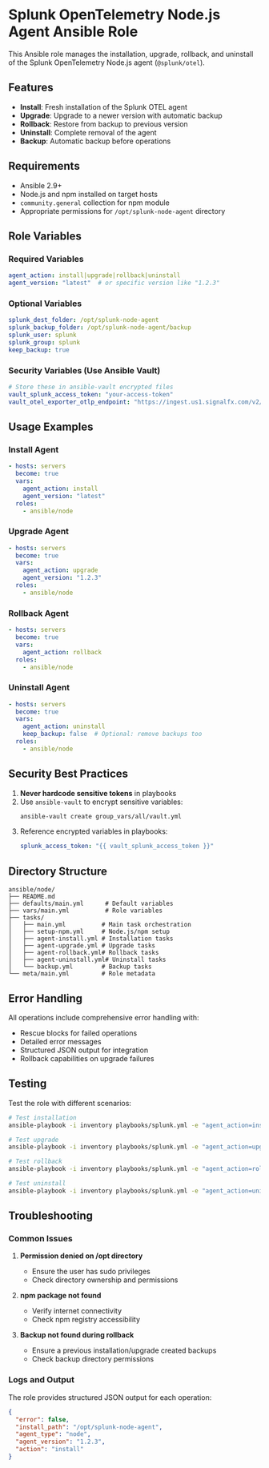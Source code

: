 # Splunk OpenTelemetry Node.js Agent Ansible Role

This Ansible role manages the installation, upgrade, rollback, and uninstall of the Splunk OpenTelemetry Node.js agent (`@splunk/otel`).

## Features

- **Install**: Fresh installation of the Splunk OTEL agent
- **Upgrade**: Upgrade to a newer version with automatic backup
- **Rollback**: Restore from backup to previous version
- **Uninstall**: Complete removal of the agent
- **Backup**: Automatic backup before operations

## Requirements

- Ansible 2.9+
- Node.js and npm installed on target hosts
- `community.general` collection for npm module
- Appropriate permissions for `/opt/splunk-node-agent` directory

## Role Variables

### Required Variables
```yaml
agent_action: install|upgrade|rollback|uninstall
agent_version: "latest"  # or specific version like "1.2.3"
```

### Optional Variables
```yaml
splunk_dest_folder: /opt/splunk-node-agent
splunk_backup_folder: /opt/splunk-node-agent/backup
splunk_user: splunk
splunk_group: splunk
keep_backup: true
```

### Security Variables (Use Ansible Vault)
```yaml
# Store these in ansible-vault encrypted files
vault_splunk_access_token: "your-access-token"
vault_otel_exporter_otlp_endpoint: "https://ingest.us1.signalfx.com/v2/trace"
```

## Usage Examples

### Install Agent
```yaml
- hosts: servers
  become: true
  vars:
    agent_action: install
    agent_version: "latest"
  roles:
    - ansible/node
```

### Upgrade Agent
```yaml
- hosts: servers
  become: true
  vars:
    agent_action: upgrade
    agent_version: "1.2.3"
  roles:
    - ansible/node
```

### Rollback Agent
```yaml
- hosts: servers
  become: true
  vars:
    agent_action: rollback
  roles:
    - ansible/node
```

### Uninstall Agent
```yaml
- hosts: servers
  become: true
  vars:
    agent_action: uninstall
    keep_backup: false  # Optional: remove backups too
  roles:
    - ansible/node
```

## Security Best Practices

1. **Never hardcode sensitive tokens** in playbooks
2. Use `ansible-vault` to encrypt sensitive variables:
   ```bash
   ansible-vault create group_vars/all/vault.yml
   ```
3. Reference encrypted variables in playbooks:
   ```yaml
   splunk_access_token: "{{ vault_splunk_access_token }}"
   ```

## Directory Structure

```
ansible/node/
├── README.md
├── defaults/main.yml      # Default variables
├── vars/main.yml          # Role variables
├── tasks/
│   ├── main.yml          # Main task orchestration
│   ├── setup-npm.yml     # Node.js/npm setup
│   ├── agent-install.yml # Installation tasks
│   ├── agent-upgrade.yml # Upgrade tasks
│   ├── agent-rollback.yml# Rollback tasks
│   ├── agent-uninstall.yml# Uninstall tasks
│   └── backup.yml        # Backup tasks
└── meta/main.yml         # Role metadata
```

## Error Handling

All operations include comprehensive error handling with:
- Rescue blocks for failed operations
- Detailed error messages
- Structured JSON output for integration
- Rollback capabilities on upgrade failures

## Testing

Test the role with different scenarios:

```bash
# Test installation
ansible-playbook -i inventory playbooks/splunk.yml -e "agent_action=install"

# Test upgrade
ansible-playbook -i inventory playbooks/splunk.yml -e "agent_action=upgrade agent_version=1.2.3"

# Test rollback
ansible-playbook -i inventory playbooks/splunk.yml -e "agent_action=rollback"

# Test uninstall
ansible-playbook -i inventory playbooks/splunk.yml -e "agent_action=uninstall"
```

## Troubleshooting

### Common Issues

1. **Permission denied on /opt directory**
   - Ensure the user has sudo privileges
   - Check directory ownership and permissions

2. **npm package not found**
   - Verify internet connectivity
   - Check npm registry accessibility

3. **Backup not found during rollback**
   - Ensure a previous installation/upgrade created backups
   - Check backup directory permissions

### Logs and Output

The role provides structured JSON output for each operation:
```json
{
  "error": false,
  "install_path": "/opt/splunk-node-agent",
  "agent_type": "node",
  "agent_version": "1.2.3",
  "action": "install"
}
```